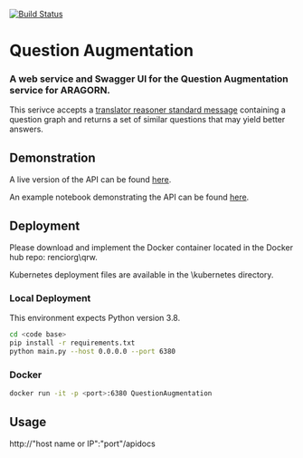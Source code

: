 [![Build Status](https://travis-ci.com/TranslatorIIPrototypes/QuestionRewrite.svg?branch=master)](https://travis-ci.com/TranslatorIIPrototypes/QuestionRewrite)

# Question Augmentation
### A web service and Swagger UI for the Question Augmentation service for ARAGORN.

This serivce accepts a [translator reasoner standard message](https://github.com/NCATS-Tangerine/NCATS-ReasonerStdAPI) containing a question graph and returns a set of similar questions that may yield better answers.

## Demonstration

A live version of the API can be found [here](https://questionaugmentation.renci.org/apidocs/).

An example notebook demonstrating the API can be found [here](https://github.com/TranslatorIIPrototypes/QuestionRewrite/blob/master/documentation/QuestionAugmentationSimilarity_strider.ipynb).

## Deployment

Please download and implement the Docker container located in the Docker hub repo: renciorg\qrw.

Kubernetes deployment files are available in the \kubernetes directory.

### Local Deployment

This environment expects Python version 3.8.

```bash
cd <code base>
pip install -r requirements.txt
python main.py --host 0.0.0.0 --port 6380
```

### Docker

```bash
docker run -it -p <port>:6380 QuestionAugmentation
```

## Usage

http://"host name or IP":"port"/apidocs

